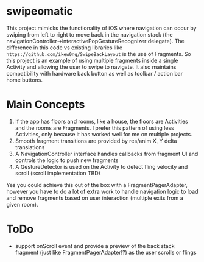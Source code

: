 # swipeomatic
This project mimicks the functionality of iOS where navigation can occur by swiping from left to right to move back in the navigation stack (the navigationController->interactivePopGestureRecognizer delegate). The difference in this code vs existing libraries like `https://github.com/ikew0ng/SwipeBackLayout` is the use of Fragments. So this project is an example of using multiple fragments inside a single Activity and allowing the user to swipe to navigate. It also maintains compatibility with hardware back button as well as toolbar / action bar home buttons.

# Main Concepts
1. If the app has floors and rooms, like a house, the floors are Activities and the rooms are Fragments. I prefer this pattern of using less Activities, only because it has worked well for me on multiple projects.
2. Smooth fragment transitions are provided by res/anim X, Y delta translations
3. A NavigationController interface handles callbacks from fragment UI and controls the logic to push new fragments
4. A GestureDetector is used on the Activity to detect fling velocity and scroll (scroll implementation TBD)


Yes you could achieve this out of the box with a FragmentPagerAdapter, however you have to do a lot of extra work to handle navigation logic to load and remove fragments based on user interaction (multiple exits from a given room).

# ToDo
- support onScroll event and provide a preview of the back stack fragment (just like FragmentPagerAdapter!?) as the user scrolls or flings


